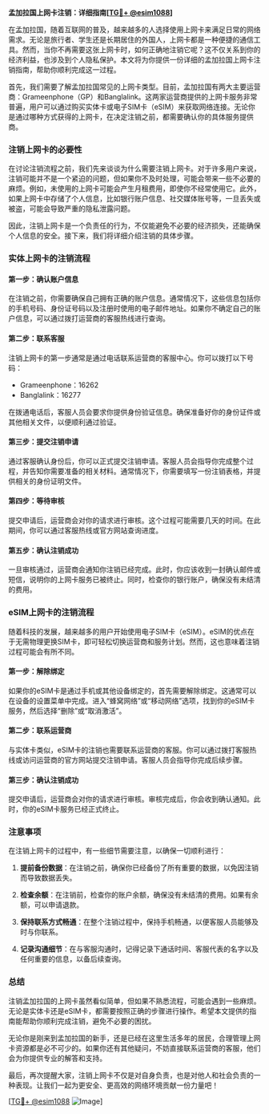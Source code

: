 **孟加拉国上网卡注销：详细指南[[TG💪+ @esim1088](https://t.me/s/esim1088)]**

在孟加拉国，随着互联网的普及，越来越多的人选择使用上网卡来满足日常的网络需求。无论是旅行者、学生还是长期居住的外国人，上网卡都是一种便捷的通信工具。然而，当你不再需要这张上网卡时，如何正确地注销它呢？这不仅关系到你的经济利益，也涉及到个人隐私保护。本文将为你提供一份详细的孟加拉国上网卡注销指南，帮助你顺利完成这一过程。

首先，我们需要了解孟加拉国常见的上网卡类型。目前，孟加拉国有两大主要运营商：Grameenphone（GP）和Banglalink。这两家运营商提供的上网卡服务非常普遍，用户可以通过购买实体卡或电子SIM卡（eSIM）来获取网络连接。无论你是通过哪种方式获得的上网卡，在决定注销之前，都需要确认你的具体服务提供商。

### 注销上网卡的必要性

在讨论注销流程之前，我们先来谈谈为什么需要注销上网卡。对于许多用户来说，注销可能并不是一个紧迫的问题，但如果你不及时处理，可能会带来一些不必要的麻烦。例如，未使用的上网卡可能会产生月租费用，即使你不经常使用它。此外，如果上网卡中存储了个人信息，比如银行账户信息、社交媒体账号等，一旦丢失或被盗，可能会导致严重的隐私泄露问题。

因此，注销上网卡是一个负责任的行为，不仅能避免不必要的经济损失，还能确保个人信息的安全。接下来，我们将详细介绍注销的具体步骤。

### 实体上网卡的注销流程

#### 第一步：确认账户信息

在注销之前，你需要确保自己拥有正确的账户信息。通常情况下，这些信息包括你的手机号码、身份证号码以及注册时使用的电子邮件地址。如果你不确定自己的账户信息，可以通过拨打运营商的客服热线进行查询。

#### 第二步：联系客服

注销上网卡的第一步通常是通过电话联系运营商的客服中心。你可以拨打以下号码：

- Grameenphone：16262
- Banglalink：16277

在拨通电话后，客服人员会要求你提供身份验证信息。确保准备好你的身份证件或其他相关文件，以便顺利通过验证。

#### 第三步：提交注销申请

通过客服确认身份后，你可以正式提交注销申请。客服人员会指导你完成整个过程，并告知你需要准备的相关材料。通常情况下，你需要填写一份注销表格，并提供相关的身份证明文件。

#### 第四步：等待审核

提交申请后，运营商会对你的请求进行审核。这个过程可能需要几天的时间。在此期间，你可以通过客服热线或官方网站查询进度。

#### 第五步：确认注销成功

一旦审核通过，运营商会通知你注销已经完成。此时，你应该收到一封确认邮件或短信，说明你的上网卡服务已被终止。同时，检查你的银行账户，确保没有未结清的费用。

### eSIM上网卡的注销流程

随着科技的发展，越来越多的用户开始使用电子SIM卡（eSIM）。eSIM的优点在于无需物理更换SIM卡，即可轻松切换运营商和服务计划。然而，这也意味着注销过程可能会有所不同。

#### 第一步：解除绑定

如果你的eSIM卡是通过手机或其他设备绑定的，首先需要解除绑定。这通常可以在设备的设置菜单中完成。进入“蜂窝网络”或“移动网络”选项，找到你的eSIM卡服务，然后选择“删除”或“取消激活”。

#### 第二步：联系运营商

与实体卡类似，eSIM卡的注销也需要联系运营商的客服。你可以通过拨打客服热线或访问运营商的官方网站提交注销申请。客服人员会指导你完成后续步骤。

#### 第三步：确认注销成功

提交申请后，运营商会对你的请求进行审核。审核完成后，你会收到确认通知。此时，你的eSIM卡服务已经正式终止。

### 注意事项

在注销上网卡的过程中，有一些细节需要注意，以确保一切顺利进行：

1. **提前备份数据**：在注销之前，确保你已经备份了所有重要的数据，以免因注销而导致数据丢失。
   
2. **检查余额**：在注销前，检查你的账户余额，确保没有未结清的费用。如果有余额，可以申请退款。

3. **保持联系方式畅通**：在整个注销过程中，保持手机畅通，以便客服人员能够及时与你联系。

4. **记录沟通细节**：在与客服沟通时，记得记录下通话时间、客服代表的名字以及任何重要的信息，以备后续查询。

### 总结

注销孟加拉国的上网卡虽然看似简单，但如果不熟悉流程，可能会遇到一些麻烦。无论是实体卡还是eSIM卡，都需要按照正确的步骤进行操作。希望本文提供的指南能帮助你顺利完成注销，避免不必要的困扰。

无论你是刚来到孟加拉国的新手，还是已经在这里生活多年的居民，合理管理上网卡资源都是必不可少的。如果你还有其他疑问，不妨直接联系运营商的客服，他们会为你提供专业的解答和支持。

最后，再次提醒大家，注销上网卡不仅是对自身负责，也是对他人和社会负责的一种表现。让我们一起为更安全、更高效的网络环境贡献一份力量吧！

[[TG💪+ @esim1088](https://t.me/s/esim1088) ![Image](https://i.postimg.cc/4NQfJmqS/Snipaste-2025-05-13-00-14-12.png)]